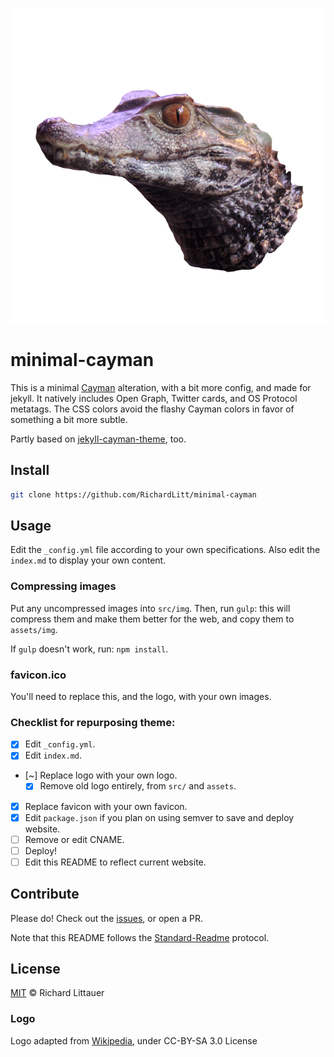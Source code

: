 ![caiman](assets/img/caiman.png)

# minimal-cayman

This is a minimal [Cayman](https://github.com/jasonlong/cayman-theme) alteration, with a bit more config, and made for jekyll. It natively includes Open Graph, Twitter cards, and OS Protocol metatags. The CSS colors avoid the flashy Cayman colors in favor of something a bit more subtle.

Partly based on [jekyll-cayman-theme](https://github.com/pietromenna/jekyll-cayman-theme), too.

## Install

```sh
git clone https://github.com/RichardLitt/minimal-cayman
```

## Usage

Edit the `_config.yml` file according to your own specifications. Also edit the `index.md` to display your own content.

### Compressing images

Put any uncompressed images into `src/img`. Then, run `gulp`: this will compress them and make them better for the web, and copy them to `assets/img`.

If `gulp` doesn't work, run: `npm install`.

### favicon.ico

You'll need to replace this, and the logo, with your own images.

### Checklist for repurposing theme:

- [x] Edit `_config.yml`.
- [x] Edit `index.md`.
- [~] Replace logo with your own logo.
  - [x] Remove old logo entirely, from `src/` and `assets`.
- [x] Replace favicon with your own favicon.
- [x] Edit `package.json` if you plan on using semver to save and deploy website.
- [ ] Remove or edit CNAME.
- [ ] Deploy!
- [ ] Edit this README to reflect current website.

## Contribute

Please do! Check out the [issues](https://github.com/RichardLitt/minimal-cayman), or open a PR.

Note that this README follows the [Standard-Readme](https://github.com/RichardLitt/standard-readme) protocol.

## License

[MIT](LICENSE) © Richard Littauer

### Logo

Logo adapted from [Wikipedia](https://en.wikipedia.org/wiki/Caiman#/media/File:Paleosuchus_palpebrosus_Prague_2011_3.jpg), under CC-BY-SA 3.0 License
